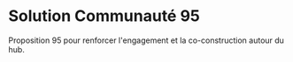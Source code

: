 # Solution Communauté 95

Proposition 95 pour renforcer l'engagement et la co-construction autour du hub.
